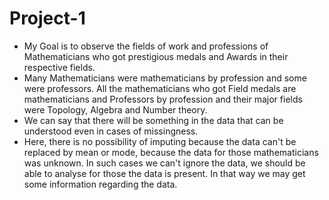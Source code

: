 # Project-1
 
 - My Goal is to observe the fields of work and professions of Mathematicians who got prestigious medals and Awards in their respective fields.
 - Many Mathematicians were mathematicians by profession and some were professors. All the mathematicians who got Field medals are mathematicians and Professors by profession and their major fields were Topology, Algebra and Number theory.
 - We can say that there will be something in the data that can be understood even in cases of missingness. 
 - Here, there is no possibility of imputing because the data can't be replaced by mean or mode, because the data for those mathematicians was unknown. In such cases we can't ignore the data, we should be able to analyse for those the data is present. In that way we may get some information regarding the data.
